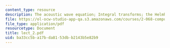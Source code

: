 ```yaml
---
content_type: resource
description: The acoustic wave equation; Integral transforms; the Helmholtz equation
file: https://ol-ocw-studio-app-qa.s3.amazonaws.com/courses/2-068-computational-ocean-acoustics-13-853-spring-2003/ba33cc5ba17bda8153dbb2143b5e82b9_lect_2.pdf
file_type: application/pdf
resourcetype: Document
title: lect_2.pdf
uid: ba33cc5b-a17b-da81-53db-b2143b5e82b9
---
```

